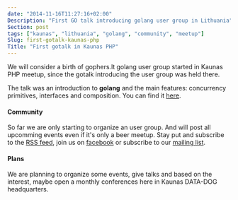 ```yaml
---
date: "2014-11-16T11:27:16+02:00"
Description: "First GO talk introducing golang user group in Lithuania"
Section: post
tags: ["kaunas", "lithuania", "golang", "community", "meetup"]
Slug: first-gotalk-kaunas-php
Title: "First gotalk in Kaunas PHP"
---
```


We will consider a birth of gophers.lt golang user group started in Kaunas PHP meetup, since the
gotalk introducing the user group was held there.

The talk was an introduction to **golang** and the main features: concurrency primitives, interfaces and composition.
You can find it [here](http://gotalks.gediminasm.org/why-we-use-golang.slide).

#### Community

So far we are only starting to organize an user group. And will post all upcomming events even if it's only a beer meetup.
Stay put and subscribe to the [RSS feed](/index.xml), join us on [facebook](https://www.facebook.com/groups/1417574098545230/) or
subscribe to our [mailing list](http://groups.google.com/group/golang-lithuania/subscribe).

#### Plans

We are planning to organize some events, give talks and based on the interest, maybe open a monthly conferences here in Kaunas
DATA-DOG headquarters.
